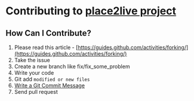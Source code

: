 # Contributing to [place2live project](https://github.com/serhii73/place2live)

## How Can I Contribute?
1. Please read this article - [https://guides.github.com/activities/forking/](https://guides.github.com/activities/forking/)
2. Take the issue
3. Create a new branch like fix/fix_some_problem
4. Write your code
5. Git add `modified or new files`
6. [Write a Git Commit Message](https://chris.beams.io/posts/git-commit/)
7. Send pull request
